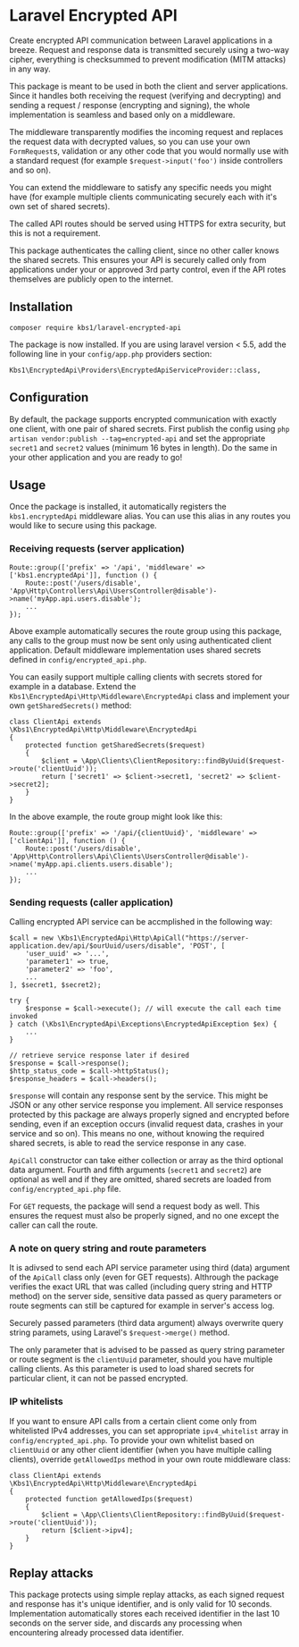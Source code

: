 # Laravel Encrypted API
Create encrypted API communication between Laravel applications in a breeze. Request and response data is transmitted securely using a two-way cipher,
everything is checksummed to prevent modification (MITM attacks) in any way.

This package is meant to be used in both the client and server applications. Since it handles both receiving the request (verifying and decrypting)
and sending a request / response (encrypting and signing), the whole implementation is seamless and based only on a middleware.

The middleware transparently modifies the incoming request and replaces the request data with decrypted values, so you can use your own
`FormRequest`s, validation or any other code that you would normally use with a standard request (for example `$request->input('foo')`
inside controllers and so on).

You can extend the middleware to satisfy any specific needs you might have (for example multiple clients communicating securely each with it's own set
of shared secrets).

The called API routes should be served using HTTPS for extra security, but this is not a requirement.

This package authenticates the calling client, since no other caller knows the shared secrets. This ensures your API is securely called only
from applications under your or approved 3rd party control, even if the API rotes themselves are publicly open to the internet.

## Installation
```
composer require kbs1/laravel-encrypted-api
```
The package is now installed. If you are using laravel version &lt; 5.5, add the following line in your `config/app.php` providers section:
```
Kbs1\EncryptedApi\Providers\EncryptedApiServiceProvider::class,
```

## Configuration
By default, the package supports encrypted communication with exactly one client, with one pair of shared secrets. First publish the config using
`php artisan vendor:publish --tag=encrypted-api` and set the appropriate `secret1` and `secret2` values (minimum 16 bytes in length).
Do the same in your other application and you are ready to go!

## Usage
Once the package is installed, it automatically registers the `kbs1.encryptedApi` middleware alias.
You can use this alias in any routes you would like to secure using this package.

### Receiving requests (server application)
```
Route::group(['prefix' => '/api', 'middleware' => ['kbs1.encryptedApi']], function () {
	Route::post('/users/disable', 'App\Http\Controllers\Api\UsersController@disable')->name('myApp.api.users.disable');
	...
});
```
Above example automatically secures the route group using this package, any calls to the group must now be sent only using authenticated client application.
Default middleware implementation uses shared secrets defined in `config/encrypted_api.php`.

You can easily support multiple calling clients with secrets stored for example in a database. Extend the
`Kbs1\EncryptedApi\Http\Middleware\EncryptedApi` class and implement your own `getSharedSecrets()` method:
```
class ClientApi extends \Kbs1\EncryptedApi\Http\Middleware\EncryptedApi
{
	protected function getSharedSecrets($request)
	{
		$client = \App\Clients\ClientRepository::findByUuid($request->route('clientUuid'));
		return ['secret1' => $client->secret1, 'secret2' => $client->secret2];
	}
}
```
In the above example, the route group might look like this:
```
Route::group(['prefix' => '/api/{clientUuid}', 'middleware' => ['clientApi']], function () {
	Route::post('/users/disable', 'App\Http\Controllers\Api\Clients\UsersController@disable')->name('myApp.api.clients.users.disable');
	...
});
```

### Sending requests (caller application)
Calling encrypted API service can be accmplished in the following way:
```
$call = new \Kbs1\EncryptedApi\Http\ApiCall("https://server-application.dev/api/$ourUuid/users/disable", 'POST', [
	'user_uuid' => '...',
	'parameter1' => true,
	'parameter2' => 'foo',
	...
], $secret1, $secret2);

try {
	$response = $call->execute(); // will execute the call each time invoked
} catch (\Kbs1\EncryptedApi\Exceptions\EncryptedApiException $ex) {
	...
}

// retrieve service response later if desired
$response = $call->response();
$http_status_code = $call->httpStatus();
$response_headers = $call->headers();
```
`$response` will contain any response sent by the service. This might be JSON or any other service response you implement. All service responses protected
by this package are always properly signed and encrypted before sending, even if an exception occurs (invalid request data, crashes in your service
and so on). This means no one, without knowing the required shared secrets, is able to read the service response in any case.

`ApiCall` constructor can take either collection or array as the third optional data argument.
Fourth and fifth arguments (`secret1` and `secret2`) are optional as well and if they are omitted, shared secrets are loaded
from `config/encrypted_api.php` file.

For `GET` requests, the package will send a request body as well. This ensures the request must also be properly signed, and no one except the caller
can call the route.

### A note on query string and route parameters
It is adivsed to send each API service parameter using third (data) argument of the `ApiCall` class only (even for GET requests).
Althrough the package verifies the exact URL that was called (including query string and HTTP method) on the server side, sensitive data passed as
query parameters or route segments can still be captured for example in server's access log.

Securely passed parameters (third data argument) always overwrite query string paramets, using Laravel's `$request->merge()` method.

The only parameter that is advised to be passed as query string parameter or route segment is the `clientUuid` parameter, should you have multiple calling
clients. As this parameter is used to load shared secrets for particular client, it can not be passed encrypted.

### IP whitelists
If you want to ensure API calls from a certain client come only from whitelisted IPv4 addresses, you can set appropriate `ipv4_whitelist` array in
`config/encrypted_api.php`. To provide your own whitelist based on `clientUuid` or any other client identifier (when you have multiple calling clients),
override `getAllowedIps` method in your own route middleware class:
```
class ClientApi extends \Kbs1\EncryptedApi\Http\Middleware\EncryptedApi
{
	protected function getAllowedIps($request)
	{
		$client = \App\Clients\ClientRepository::findByUuid($request->route('clientUuid'));
		return [$client->ipv4];
	}
}
```

## Replay attacks
This package protects using simple replay attacks, as each signed request and response has it's unique identifier, and is only valid for 10 seconds.
Implementation automatically stores each received identifier in the last 10 seconds on the server side, and discards any processing when encountering
already processed data identifier.
